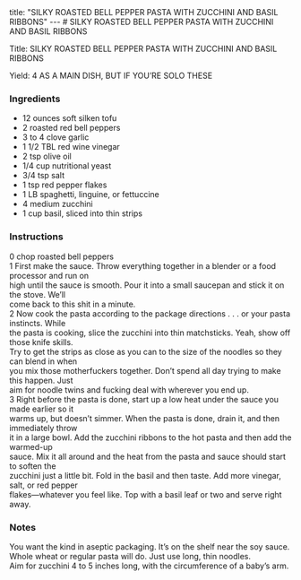 <!DOCTYPE HTML PUBLIC "-//W3C//DTD HTML 4.0 Transitional//EN">
<html>
  <head>
  title: "SILKY ROASTED BELL PEPPER PASTA WITH ZUCCHINI AND BASIL RIBBONS"
---
# SILKY ROASTED BELL PEPPER PASTA WITH ZUCCHINI AND BASIL RIBBONS<link rel='stylesheet' href='style.css' type='text/css'><meta http-equiv="Content-Style-Stype" content="text/css">
     <meta http-equiv="Content-Type" content="text/html;charset=utf-8">
     </head><body><div class="recipe" itemscope itemtype="http://schema.org/Recipe"><div class='header'><p class="title"><span class="label">Title:</span> <span itemprop="name">SILKY ROASTED BELL PEPPER PASTA WITH ZUCCHINI AND BASIL RIBBONS</span></p>
<p class="yields"><span class="label">Yield:</span> <span itemprop="recipeYield">4 AS A MAIN DISH, BUT IF YOU’RE SOLO THESE</span></p>
</div><div class="ing"><h3>Ingredients</h3><ul class="ing"><li class="ing" itemprop="ingredients">12 ounces soft silken tofu </li>
<li class="ing" itemprop="ingredients">2 roasted red bell peppers </li>
<li class="ing" itemprop="ingredients">3 to 4 clove garlic </li>
<li class="ing" itemprop="ingredients">1 1/2 TBL red wine vinegar </li>
<li class="ing" itemprop="ingredients">2 tsp olive oil </li>
<li class="ing" itemprop="ingredients">1/4 cup nutritional yeast </li>
<li class="ing" itemprop="ingredients">3/4 tsp salt </li>
<li class="ing" itemprop="ingredients">1 tsp red pepper flakes </li>
<li class="ing" itemprop="ingredients">1 LB spaghetti, linguine, or fettuccine </li>
<li class="ing" itemprop="ingredients">4 medium zucchini </li>
<li class="ing" itemprop="ingredients">1 cup basil, sliced into thin strips </li>
</ul>
</div>
<div class="instructions"><h3 class="Instructions">Instructions</h3><div itemprop="recipeInstructions"><p>0 chop roasted bell peppers<br>1 First make the sauce. Throw everything together in a blender or a food processor and run on<br>high until the sauce is smooth. Pour it into a small saucepan and stick it on the stove. We’ll<br>come back to this shit in a minute.<br>2 Now cook the pasta according to the package directions . . . or your pasta instincts. While<br>the pasta is cooking, slice the zucchini into thin matchsticks. Yeah, show off those knife skills.<br>Try to get the strips as close as you can to the size of the noodles so they can blend in when<br>you mix those motherfuckers together. Don’t spend all day trying to make this happen. Just<br>aim for noodle twins and fucking deal with wherever you end up.<br>3 Right before the pasta is done, start up a low heat under the sauce you made earlier so it<br>warms up, but doesn’t simmer. When the pasta is done, drain it, and then immediately throw<br>it in a large bowl. Add the zucchini ribbons to the hot pasta and then add the warmed-up<br>sauce. Mix it all around and the heat from the pasta and sauce should start to soften the<br>zucchini just a little bit. Fold in the basil and then taste. Add more vinegar, salt, or red pepper<br>flakes—whatever you feel like. Top with a basil leaf or two and serve right away.</p></div></div><div class="modifications"><h3 class="Notes">Notes</h3><p>You want the kind in aseptic packaging. It’s on the shelf near the soy sauce.<br> Whole wheat or regular pasta will do. Just use long, thin noodles.<br> Aim for zucchini 4 to 5 inches long, with the circumference of a baby’s arm.</p></div></div>

</body>
</html>